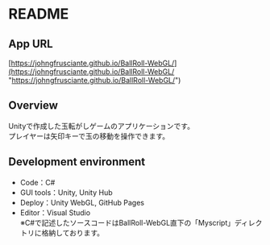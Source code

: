 # README

## App URL
[https://johngfrusciante.github.io/BallRoll-WebGL/](https://johngfrusciante.github.io/BallRoll-WebGL/ "https://johngfrusciante.github.io/BallRoll-WebGL/")  

## Overview
Unityで作成した玉転がしゲームのアプリケーションです。  
プレイヤーは矢印キーで玉の移動を操作できます。  

## Development environment
- Code：C#
- GUI tools：Unity, Unity Hub
- Deploy：Unity WebGL, GitHub Pages
- Editor：Visual Studio  
※C#で記述したソースコードはBallRoll-WebGL直下の「Myscript」ディレクトリに格納しております。
